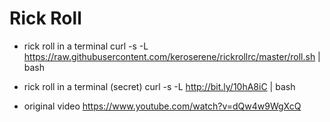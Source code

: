 # Rick Roll

- rick roll in a terminal
curl -s -L https://raw.githubusercontent.com/keroserene/rickrollrc/master/roll.sh | bash

- rick roll in a terminal (secret)
curl -s -L http://bit.ly/10hA8iC | bash

- original video
https://www.youtube.com/watch?v=dQw4w9WgXcQ